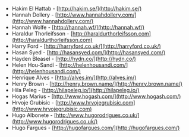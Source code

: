  * Hakim El Hattab - [http://hakim.se/](http://hakim.se/)
 * Hannah Dollery - [http://www.hannahdollery.com/](http://www.hannahdollery.com/)
 * Hannah Wolfe - [http://hannah.wf/](http://hannah.wf/)
 * Haraldur Thorleifsson - [http://haraldurthorleifsson.com](http://haraldurthorleifsson.com)
 * Harry Ford - [http://harryford.co.uk/](http://harryford.co.uk/)
 * Hasan Syed - [http://hasansyed.com/](http://hasansyed.com/)
 * Hayden Bleasel - [http://hydn.co/](http://hydn.co/)
 * Helen Hou-Sandí - [http://helenhousandi.com/](http://helenhousandi.com/)
 * Henrique Alves - [http://alves.im/](http://alves.im/)
 * Henry Brown - [http://henry.brown.name/](http://henry.brown.name/)
 * Hila Peleg - [http://hilapeleg.io/](http://hilapeleg.io/)
 * Hogas Marius - [http://www.hogash.com/](http://www.hogash.com/)
 * Hrvoje Grubisic - [http://www.hrvojegrubisic.com](http://www.hrvojegrubisic.com)
 * Hugo Albonete - [http://www.hugorodrigues.co.uk/](http://www.hugorodrigues.co.uk/)
 * Hugo Fargues - [http://hugofargues.com/](http://hugofargues.com/)